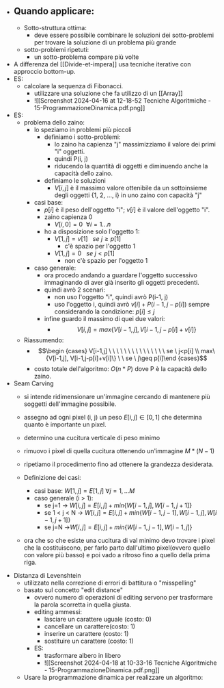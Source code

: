 - ## Quando applicare:
	- Sotto-struttura ottima:
		- deve essere possibile combinare le soluzioni dei sotto-problemi per trovare la soluzione di un problema più grande
	- sotto-problemi ripetuti:
		- un sotto-problema compare più volte
- A differenza del [[Divide-et-impera]] usa tecniche iterative con approccio bottom-up.
-  ES:
	- calcolare la sequenza di Fibonacci.
		- utilizzare una soluzione che fa utilizzo di un [[Array]] 
		- ![[Screenshot 2024-04-16 at 12-18-52 Tecniche Algoritmiche - 15-ProgrammazioneDinamica.pdf.png]]
- ES:
	- problema dello zaino:
		- lo speziamo in problemi più piccoli
			- definiamo i sotto-problemi:
				- lo zaino ha capienza "j" massimizziamo il valore dei primi "i" oggetti.
				- quindi P(i, j)
				- riducendo la quantità di oggetti e diminuendo anche la capacità dello zaino.
			- definiamo le soluzioni
				- $V[i, j]$ è il massimo valore ottenibile da un sottoinsieme degli oggetti {1, 2, ..., i} in uno zaino con capacità "j" 
		- casi base:
			- $p[i]$ è il peso dell'oggetto "i"; $v[i]$ è il valore dell'oggetto "i".
			- zaino capienza 0
				- $V[i, 0]=0\ \ \forall i=1...n$ 
			- ho a disposizione solo l'oggetto 1:
				- $V[1, j]=v[1] \ \ \  se \ j\geq p[1]$ 
					- c'è spazio per l'oggetto 1
				- $V[1, j]= 0 \ \ \  se \ j< p[1]$ 
					- non c'è spazio per l'oggetto 1
		- caso generale:
			- ora procedo andando a guardare l'oggetto successivo immaginando di aver già inserito gli oggetti precedenti.
			- quindi avrò 2 scenari:
				- non uso l'oggetto "i", quindi avrò P(i-1, j)
				- uso l'oggetto i, quindi avrò $v[i]+P(i-1, j-p[i])$ sempre considerando la condizione: $p[i]\leq j$ 
			- infine guardo il massimo di quei due valori:
				- $$V[i,j]=max\{V[i-1,j], V[i-1,j-p[i]+v[i]\}$$
	- Riassumendo:
		- $$\begin {cases}  V[i-1,j] \ \ \ \ \ \ \ \ \ \ \ \ \ \ \  se \  j<p[i] \\ max\{V[i-1,j], V[i-1,j-p[i]+v[i]\} \ \ se \ j\geq p[i]\end {cases}$$
		- costo totale dell'algoritmo: $O(n*P)$ dove P è la capacità dello zaino.
- Seam Carving
	- si intende ridimensionare un'immagine cercando di mantenere più soggetti dell'immagine possibile.
	- assegno ad ogni pixel (i, j) un peso $E[i, j] \in [0,1]$ che determina quanto è importante un pixel.
	- determino una cucitura verticale di peso minimo 
	- rimuovo i pixel di quella cucitura ottenendo un'immagine $M*(N-1)$
	- ripetiamo il procedimento fino ad ottenere la grandezza desiderata.
	- Definizione dei casi:
		- casi base: $W[1, j]=E[1,j]\ \forall j=1,...M$
		- caso generale (i > 1):
			- se j=1 -> $W[i,j]=E[i,j] +min\{ W[i-1,j], W[i-1,j+1]\}$
			- se 1 < j < N -> $W[i,j]=E[i,j] +min\{W[i-1,j-1], W[i-1,j], W[i-1,j+1]\}$
			- se j=N ->$W[i,j]=E[i,j] +min\{W[i-1,j-1], W[i-1,j]\}$
			  
	- ora che so che esiste una cucitura di val minimo devo trovare i pixel che la costituiscono, per farlo parto dall'ultimo pixel(ovvero quello con valore più basso) e poi vado a ritroso fino a quello della prima riga.
- Distanza di Levenshtein
	- utilizzato nella correzione di errori di battitura o "misspelling"
	- basato sul concetto "edit distance"
		- ovvero numero di operazioni di editing servono per trasformare la parola scorretta in quella giusta.
		- editing ammessi:
			- lasciare un carattere uguale (costo: 0)
			- cancellare un carattere(costo: 1)
			- inserire un carattere (costo: 1)
			- sostituire un carattere (costo: 1)
		- ES:
			- trasformare albero in libero
			- ![[Screenshot 2024-04-18 at 10-33-16 Tecniche Algoritmiche - 15-ProgrammazioneDinamica.pdf.png]]
	- Usare la programmazione dinamica per realizzare un algoritmo: 